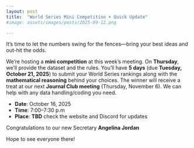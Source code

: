 ```yaml
---
layout: post
title:  "World Series Mini Competition + Quick Update"
#image: assets/images/posts/2025-09-12.png

---
```


It’s time to let the numbers swing for the fences—bring your best ideas and out-hit the odds.

We’re hosting a **mini competition** at this week’s meeting. On **Thursday**, we’ll provide the dataset and the rules. You’ll have **5 days** (due **Tuesday, October 21, 2025**) to submit your World Series rankings along with the **mathematical reasoning** behind your choices. The winner will receive a treat at our next **Journal Club meeting** (Thursday, November 6). We can help with any data handling/coding you need.


- __Date__:   October 16, 2025
- __Time__:   7:00–7:30 p.m
- __Place__:  **TBD** check the website and Discord for updates

Congratulations to our new Secretary **Angelina Jordan**

Hope to see everyone there!

